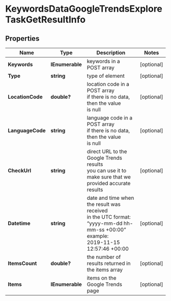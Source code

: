 # KeywordsDataGoogleTrendsExploreTaskGetResultInfo


## Properties

| Name | Type | Description | Notes |
|------------ | ------------- | ------------- | -------------|
**Keywords** | **IEnumerable<string>** | keywords in a POST array |[optional]|
**Type** | **string** | type of element |[optional]|
**LocationCode** | **double?** | location code in a POST array<br>if there is no data, then the value is null |[optional]|
**LanguageCode** | **string** | language code in a POST array<br>if there is no data, then the value is null |[optional]|
**CheckUrl** | **string** | direct URL to the Google Trends results<br>you can use it to make sure that we provided accurate results |[optional]|
**Datetime** | **string** | date and time when the result was received<br>in the UTC format: “yyyy-mm-dd hh-mm-ss +00:00”<br>example:<br>2019-11-15 12:57:46 +00:00 |[optional]|
**ItemsCount** | **double?** | the number of results returned in the items array |[optional]|
**Items** | **IEnumerable<BaseGoogleTrendsItem>** | items on the Google Trends page |[optional]|